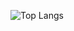 



![Top Langs](https://github-readme-stats.vercel.app/api/top-langs/?username=Yamirkuro&layout=compact)
